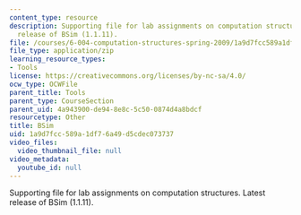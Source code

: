 ```yaml
---
content_type: resource
description: Supporting file for lab assignments on computation structures. Latest
  release of BSim (1.1.11).
file: /courses/6-004-computation-structures-spring-2009/1a9d7fcc589a1df76a49d5cdec073737_bsim.jar
file_type: application/zip
learning_resource_types:
- Tools
license: https://creativecommons.org/licenses/by-nc-sa/4.0/
ocw_type: OCWFile
parent_title: Tools
parent_type: CourseSection
parent_uid: 4a943900-de94-8e8c-5c50-0874d4a8bdcf
resourcetype: Other
title: BSim
uid: 1a9d7fcc-589a-1df7-6a49-d5cdec073737
video_files:
  video_thumbnail_file: null
video_metadata:
  youtube_id: null
---
```

Supporting file for lab assignments on computation structures. Latest release of BSim (1.1.11).